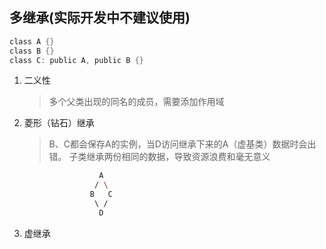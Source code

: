 ## 多继承(实际开发中不建议使用)
```c
class A {}
class B {}
class C: public A, public B {}
```
1. 二义性
    > 多个父类出现的同名的成员，需要添加作用域
2. 菱形（钻石）继承
    > B、C都会保存A的实例，当D访问继承下来的A（虚基类）数据时会出错。
    子类继承两份相同的数据，导致资源浪费和毫无意义
```bash
                    A
                   / \
                  B   C     
                   \ /
                    D
```
3. 虚继承

